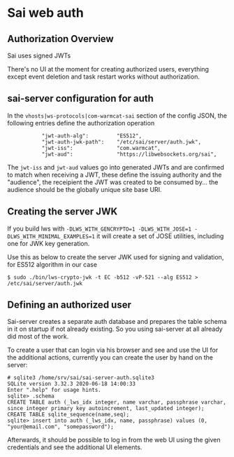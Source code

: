 # Sai web auth

## Authorization Overview

Sai uses signed JWTs

There's no UI at the moment for creating authorized users, everything except
event deletion and task restart works without authorization.

## sai-server configuration for auth

In the `vhosts|ws-protocols|com-warmcat-sai` section of the config JSON, the
following entries define the authorization operation

```
           "jwt-auth-alg":         "ES512",
           "jwt-auth-jwk-path":    "/etc/sai/server/auth.jwk",
           "jwt-iss":              "com.warmcat",
           "jwt-aud":              "https://libwebsockets.org/sai",
```

The `jwt-iss` and `jwt-aud` values go into generated JWTs and are confirmed
to match when receiving a JWT, these define the issuing authority and the
"audience", the receipient the JWT was created to be consumed by... the
audience should be the globally unique site base URI.

## Creating the server JWK

If you build lws with
`-DLWS_WITH_GENCRYPTO=1 -DLWS_WITH_JOSE=1 -DLWS_WITH_MINIMAL_EXAMPLES=1`
it will create a set of JOSE utilities, including one for JWK key generation.

Use this as below to create the server JWK used for signing and validation,
for ES512 algorithm in our case

```
$ sudo ./bin/lws-crypto-jwk -t EC -b512 -vP-521 --alg ES512 > /etc/sai/server/auth.jwk
```

## Defining an authorized user

Sai-server creates a separate auth database and prepares the table schema in
it on startup if not already existing.  So you using sai-server at all already
did most of the work.

To create a user that can login via his browser and see and use the UI for the
additional actions, currently you can create the user by hand on the server:

```
# sqlite3 /home/srv/sai/sai-server-auth.sqlite3
SQLite version 3.32.3 2020-06-18 14:00:33
Enter ".help" for usage hints.
sqlite> .schema
CREATE TABLE auth (_lws_idx integer, name varchar, passphrase varchar, since integer primary key autoincrement, last_updated integer);
CREATE TABLE sqlite_sequence(name,seq);
sqlite> insert into auth (_lws_idx, name, passphrase) values (0, "your@email.com", "somepassword");
```

Afterwards, it should be possible to log in from the web UI using the given
credentials and see the additional UI elements.
